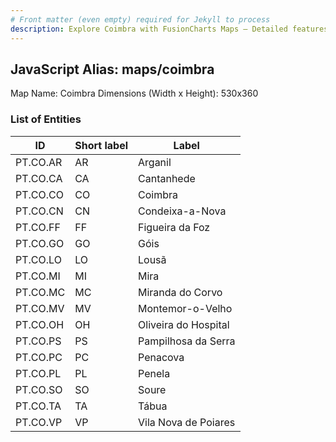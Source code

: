 ```yaml
---
# Front matter (even empty) required for Jekyll to process
description: Explore Coimbra with FusionCharts Maps – Detailed features for seamless integration. Try now & enhance your data visualization today! 
---
```


## JavaScript Alias: maps/coimbra

Map Name: Coimbra
Dimensions (Width x Height): 530x360





### List of Entities

ID | Short label | Label
---|---|---|
PT.CO.AR|AR|Arganil
PT.CO.CA|CA|Cantanhede
PT.CO.CO|CO|Coimbra
PT.CO.CN|CN|Condeixa-a-Nova
PT.CO.FF|FF|Figueira da Foz
PT.CO.GO|GO|Góis
PT.CO.LO|LO|Lousã
PT.CO.MI|MI|Mira
PT.CO.MC|MC|Miranda do Corvo
PT.CO.MV|MV|Montemor-o-Velho
PT.CO.OH|OH|Oliveira do Hospital
PT.CO.PS|PS|Pampilhosa da Serra
PT.CO.PC|PC|Penacova
PT.CO.PL|PL|Penela
PT.CO.SO|SO|Soure
PT.CO.TA|TA|Tábua
PT.CO.VP|VP|Vila Nova de Poiares

